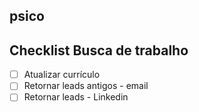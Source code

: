 ## psico

## Checklist Busca de trabalho
- [ ] Atualizar currículo
- [ ] Retornar leads antigos - email
- [ ] Retornar leads - Linkedin
